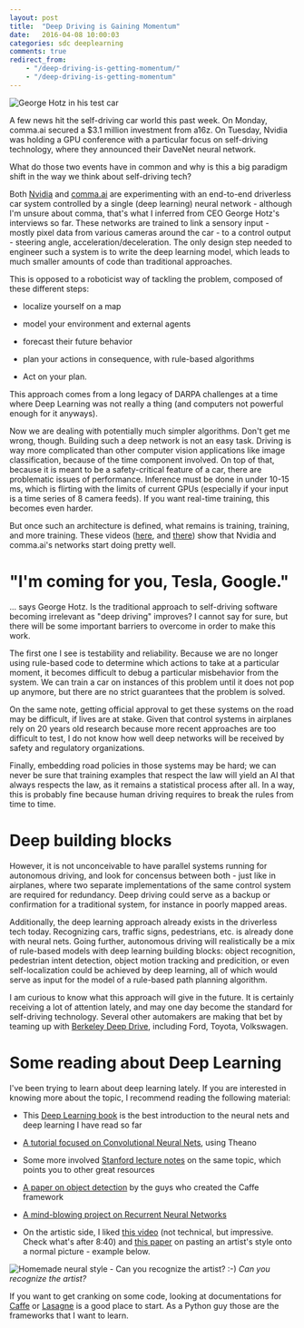 ```yaml
---
layout: post
title:  "Deep Driving is Gaining Momentum"
date:   2016-04-08 10:00:03
categories: sdc deeplearning
comments: true
redirect_from:
    - "/deep-driving-is-getting-momentum/"
    - "/deep-driving-is-getting-momentum"
---
```


![George Hotz in his test car]({{site.baseurl}}/images/posts/comma.png)

A few news hit the self-driving car world this past week. On Monday, comma.ai secured a $3.1 million investment from a16z.
On Tuesday, Nvidia was holding a GPU conference with a particular focus on self-driving technology, where they announced their DaveNet neural network.

What do those two events have in common and why is this a big paradigm shift in the way we think about self-driving tech?

Both [Nvidia][Nvidia-main] and [comma.ai][comma-main] are experimenting with an end-to-end driverless car system controlled by a single (deep learning) neural network - although I'm unsure about comma, that's what I inferred from CEO George Hotz's interviews so far. These networks are trained to link a sensory input - mostly pixel data from various cameras around the car - to a control output - steering angle, acceleration/deceleration. The only design step needed to engineer such a system is to write the deep learning model, which leads to much smaller amounts of code than traditional approaches.

This is opposed to a roboticist way of tackling the problem, composed of these different steps:

* localize yourself on a map

* model your environment and external agents

* forecast their future behavior

* plan your actions in consequence, with rule-based algorithms

* Act on your plan.

This approach comes from a long legacy of DARPA challenges at a time where Deep Learning was not really a thing (and computers not powerful enough for it anyways).

Now we are dealing with potentially much simpler algorithms. Don't get me wrong, though. Building such a deep network is not an easy task. Driving is way more complicated than other computer vision applications like image classification, because of the time component involved. On top of that, because it is meant to be a safety-critical feature of a car, there are problematic issues of performance. Inference must be done in under 10-15 ms, which is flirting with the limits of current GPUs (especially if your input is a time series of 8 camera feeds). If you want real-time training, this becomes even harder.

But once such an architecture is defined, what remains is training, training, and more training. These videos ([here][comma-video], and [there][Nvidia-video]) show that Nvidia and comma.ai's networks start doing pretty well.

# "I'm coming for you, Tesla, Google."

... says George Hotz. Is the traditional approach to self-driving software becoming irrelevant as "deep driving" improves? I cannot say for sure, but there will be some important barriers to overcome in order to make this work.

The first one I see is testability and reliability. Because we are no longer using rule-based code to determine which actions to take at a particular moment, it becomes difficult to debug a particular misbehavior from the system. We can train a car on instances of this problem until it does not pop up anymore, but there are no strict guarantees that the problem is solved.

On the same note, getting official approval to get these systems on the road may be difficult, if lives are at stake. Given that control systems in airplanes rely on 20 years old research because more recent approaches are too difficult to test, I do not know how well deep networks will be received by safety and regulatory organizations.

Finally, embedding road policies in those systems may be hard; we can never be sure that training examples that respect the law will yield an AI that always respects the law, as it remains a statistical process after all. In a way, this is probably fine because human driving requires to break the rules from time to time.

# Deep building blocks

However, it is not unconceivable to have parallel systems running for autonomous driving, and look for concensus between both - just like in airplanes, where two separate implementations of the same control system are required for redundancy. Deep driving could serve as a backup or confirmation for a traditional system, for instance in poorly mapped areas.

Additionally, the deep learning approach already exists in the driverless tech today. Recognizing cars, traffic signs, pedestrians, etc. is already done with neural nets. Going further, autonomous driving will realistically be a mix of rule-based models with deep learning building blocks: object recognition, pedestrian intent detection, object motion tracking and predicition, or even self-localization could be achieved by deep learning, all of which would serve as input for the model of a rule-based path planning algorithm.

I am curious to know what this approach will give in the future. It is certainly receiving a lot of attention lately, and may one day become the standard for self-driving technology. Several other automakers are making that bet by teaming up with [Berkeley Deep Drive][deep-drive], including Ford, Toyota, Volkswagen.

# Some reading about Deep Learning

I've been trying to learn about deep learning lately. If you are interested in knowing more about the topic, I recommend reading the following material:

* This [Deep Learning book][dlbook] is the best introduction to the neural nets and deep learning I have read so far

* [A tutorial focused on Convolutional Neural Nets][deeplearninglenet], using Theano

* Some more involved [Stanford lecture notes][231n] on the same topic, which points you to other great resources

* [A paper on object detection][objdetect] by the guys who created the Caffe framework

* [A mind-blowing project on Recurrent Neural Networks][rnn]

* On the artistic side, I liked [this video][netvideo] (not technical, but impressive. Check what's after 8:40) and [this paper][neural-style] on pasting an artist's style onto a normal picture - example below.

![Homemade neural style - Can you recognize the artist? :-)]({{site.baseurl}}/images/posts/neural-style.jpg)
*Can you recognize the artist?*

If you want to get cranking on some code, looking at documentations for [Caffe][caffe] or [Lasagne][lasagne] is a good place to start. As a Python guy those are the frameworks that I want to learn.

[Nvidia-main]: http://www.nvidia.com/content/global/global.php
[comma-main]: http://comma.ai/
[comma-video]: https://www.youtube.com/watch?v=YjTnYBaQQpw
[Nvidia-video]: https://youtu.be/KnVVJSIiKpY?t=3751
[deep-drive]: http://www.bloomberg.com/news/articles/2016-03-16/automakers-go-back-to-school-to-learn-to-build-self-driving-cars
[caffe]: http://caffe.berkeleyvision.org/tutorial/
[lasagne]: http://lasagne.readthedocs.org/en/latest/user/tutorial.html
[dlbook]: http://neuralnetworksanddeeplearning.com/index.html
[231n]: http://cs231n.github.io/
[objdetect]: http://www.cv-foundation.org/openaccess/content_cvpr_2014/papers/Girshick_Rich_Feature_Hierarchies_2014_CVPR_paper.pdf
[deeplearninglenet]: http://deeplearning.net/tutorial/lenet.html#lenet
[rnn]: http://karpathy.github.io/2015/05/21/rnn-effectiveness/
[netvideo]: https://www.youtube.com/watch?v=0qVOUD76JOg&list=WL&index=24
[neural-style]: http://arxiv.org/pdf/1508.06576v2.pdf

